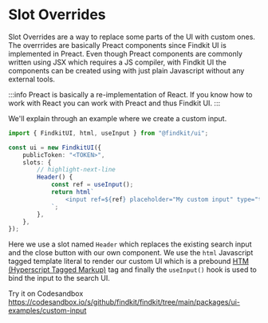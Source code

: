 # Slot Overrides

Slot Overrides are a way to replace some parts of the UI with custom ones. The
overrrides are basically Preact components since Findkit UI is implemented in
Preact. Even though Preact components are commonly written using JSX which
requires a JS compiler, with Findkit UI the components can be created
using with just plain Javascript without any external tools.

:::info
Preact is basically a re-implementation of React. If you know how to work with
React you can work with Preact and thus Findkit UI.
:::

We'll explain through an example where we create a custom input.

```ts
import { FindkitUI, html, useInput } from "@findkit/ui";

const ui = new FindkitUI({
	publicToken: "<TOKEN>",
	slots: {
		// highlight-next-line
		Header() {
			const ref = useInput();
			return html`
				<input ref=${ref} placeholder="My custom input" type="text" />
			`;
		},
	},
});
```

Here we use a slot named `Header` which replaces the existing search input and
the close button with our own component. We use the `html` Javascript tagged
template literal to render our custom UI which is a prebound [HTM (Hyperscript
Tagged Markup)](https://github.com/developit/htm) tag and finally the
`useInput()` hook is used to bind the input to the search UI.

Try it on Codesandbox
https://codesandbox.io/s/github/findkit/findkit/tree/main/packages/ui-examples/custom-input
